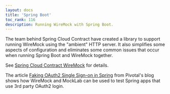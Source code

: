 ```yaml
---
layout: docs
title: 'Spring Boot'
toc_rank: 116
description: Running WireMock with Spring Boot.
---
```


The team behind Spring Cloud Contract have created a library to support running WireMock using the "ambient" HTTP server.
It also simplifies some aspects of configuration and eliminates some common issues that occur when running Spring Boot and WireMock together. 

See [Spring Cloud Contract WireMock](https://cloud.spring.io/spring-cloud-contract/reference/html/project-features.html#features-wiremock) for details.


The article [Faking OAuth2 Single Sign-on in Spring](https://engineering.pivotal.io/post/faking_oauth_sso/)
from Pivotal's blog shows how WireMock and MockLab can be used to test Spring apps that use 3rd party OAuth2 login.
